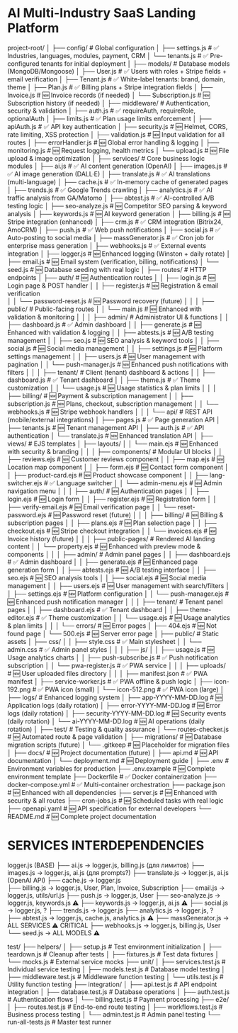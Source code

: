 # AI Multi-Industry SaaS Landing Platform

project-root/
│
├── config/                          # Global configuration
│   ├── settings.js                  # ✅ Industries, languages, modules, payment, CRM
│   └── tenants.js                   # ✅ Pre-configured tenants for initial deployment
│
├── models/                          # Database models (MongoDB/Mongoose)
│   ├── User.js                      # ✅ Users with roles + Stripe fields + email verification
│   ├── Tenant.js                    # ✅ White-label tenants: brand, domain, theme
│   ├── Plan.js                      # ✅ Billing plans + Stripe integration fields
│   ├── Invoice.js                   # 🆕 Invoice records (if needed)
│   └── Subscription.js              # 🆕 Subscription history (if needed)
│
├── middleware/                      # Authentication, security & validation
│   ├── auth.js                      # ✅ requireAuth, requireRole, optionalAuth
│   ├── limits.js                    # ✅ Plan usage limits enforcement
│   ├── apiAuth.js                   # ✅ API key authentication
│   ├── security.js                  # 🆕 Helmet, CORS, rate limiting, XSS protection
│   ├── validation.js                # 🆕 Input validation for all routes
│   ├── errorHandler.js              # 🆕 Global error handling & logging
│   ├── monitoring.js                # 🆕 Request logging, health metrics
│   └── upload.js                    # 🆕 File upload & image optimization
│
├── services/                        # Core business logic modules
│   ├── ai.js                        # ✅ AI content generation (OpenAI)
│   ├── images.js                    # ✅ AI image generation (DALL·E)
│   ├── translate.js                 # ✅ AI translations (multi-language)
│   ├── cache.js                     # ✅ In-memory cache of generated pages
│   ├── trends.js                    # ✅ Google Trends crawling
│   ├── analytics.js                 # ✅ AI traffic analysis from GA/Matomo
│   ├── abtest.js                    # ✅ AI-controlled A/B testing logic
│   ├── seo-analyze.js               # 🆕 Competitor SEO parsing & keyword analysis
│   ├── keywords.js                  # 🆕 AI keyword generation
│   ├── billing.js                   # 🆕 Stripe integration (enhanced)
│   ├── crm.js                       # ✅ CRM integration (Bitrix24, AmoCRM)
│   ├── push.js                      # ✅ Web push notifications
│   ├── social.js                    # ✅ Auto-posting to social media
│   ├── massGenerator.js             # ✅ Cron job for enterprise mass generation
│   ├── webhooks.js                  # ✅ External events integration
│   ├── logger.js                    # 🆕 Enhanced logging (Winston + daily rotate)
│   ├── email.js                     # 🆕 Email system (verification, billing, notifications)
│   └── seed.js                      # 🆕 Database seeding with real logic
│
├── routes/                          # HTTP endpoints
│   ├── auth/                        # 🆕 Authentication routes
│   │   ├── login.js                 # 🆕 Login page & POST handler
│   │   ├── register.js              # 🆕 Registration & email verification  
│   │   └── password-reset.js        # 🆕 Password recovery (future)
│   │
│   ├── public/                      # Public-facing routes
│   │   └── main.js                  # 🆕 Enhanced with validation & monitoring
│   │
│   ├── admin/                       # Administrator UI & functions
│   │   ├── dashboard.js             # ✅ Admin dashboard
│   │   ├── generate.js              # 🆕 Enhanced with validation & logging
│   │   ├── abtests.js               # 🆕 A/B testing management
│   │   ├── seo.js                   # 🆕 SEO analysis & keyword tools
│   │   ├── social.js                # 🆕 Social media management
│   │   ├── settings.js              # 🆕 Platform settings management
│   │   ├── users.js                 # 🆕 User management with pagination
│   │   └── push-manager.js          # 🆕 Enhanced push notifications with filters
│   │
│   ├── tenant/                      # Client (tenant) dashboard & actions
│   │   ├── dashboard.js             # ✅ Tenant dashboard
│   │   ├── theme.js                 # ✅ Theme customization
│   │   └── usage.js                 # 🆕 Usage statistics & plan limits
│   │
│   ├── billing/                     # 🆕 Payment & subscription management
│   │   ├── subscription.js          # 🆕 Plans, checkout, subscription management
│   │   └── webhooks.js              # 🆕 Stripe webhook handlers
│   │
│   └── api/                         # REST API (mobile/external integrations)
│       ├── pages.js                 # ✅ Page generation API
│       ├── tenants.js               # 🆕 Tenant management API
│       ├── auth.js                  # ✅ API authentication
│       └── translate.js             # 🆕 Enhanced translation API
│
├── views/                           # EJS templates
│   ├── layouts/
│   │   └── main.ejs                 # 🆕 Enhanced with security & branding
│   │
│   ├── components/                  # Modular UI blocks
│   │   ├── reviews.ejs              # 🆕 Customer reviews component
│   │   ├── map.ejs                  # 🆕 Location map component
│   │   ├── form.ejs                 # 🆕 Contact form component
│   │   ├── product-card.ejs         # 🆕 Product showcase component
│   │   ├── lang-switcher.ejs        # ✅ Language switcher
│   │   └── admin-menu.ejs           # 🆕 Admin navigation menu
│   │
│   ├── auth/                        # 🆕 Authentication pages
│   │   ├── login.ejs                # 🆕 Login form
│   │   ├── register.ejs             # 🆕 Registration form
│   │   ├── verify-email.ejs         # 🆕 Email verification page
│   │   └── reset-password.ejs       # 🆕 Password reset (future)
│   │
│   ├── billing/                     # 🆕 Billing & subscription pages
│   │   ├── plans.ejs                # 🆕 Plan selection page
│   │   ├── checkout.ejs             # 🆕 Stripe checkout integration
│   │   └── invoices.ejs             # 🆕 Invoice history (future)
│   │
│   ├── public-pages/                # Rendered AI landing content
│   │   └── property.ejs             # 🆕 Enhanced with preview mode & components
│   │
│   ├── admin/                       # Admin panel pages
│   │   ├── dashboard.ejs            # ✅ Admin dashboard
│   │   ├── generate.ejs             # 🆕 Enhanced page generation form
│   │   ├── abtests.ejs              # 🆕 A/B testing interface
│   │   ├── seo.ejs                  # 🆕 SEO analysis tools
│   │   ├── social.ejs               # 🆕 Social media management
│   │   ├── users.ejs                # 🆕 User management with search/filters
│   │   ├── settings.ejs             # 🆕 Platform configuration
│   │   └── push-manager.ejs         # 🆕 Enhanced push notification manager
│   │
│   ├── tenant/                      # Tenant panel pages
│   │   ├── dashboard.ejs            # ✅ Tenant dashboard
│   │   ├── theme-editor.ejs         # ✅ Theme customization
│   │   └── usage.ejs                # 🆕 Usage analytics & plan limits
│   │
│   └── errors/                      # 🆕 Error pages
│       ├── 404.ejs                  # 🆕 Not found page
│       └── 500.ejs                  # 🆕 Server error page
│
├── public/                          # Static assets
│   ├── css/
│   │   ├── style.css                # ✅ Main stylesheet
│   │   └── admin.css                # ✅ Admin panel styles
│   │
│   ├── js/
│   │   ├── usage.js                 # 🆕 Usage analytics charts
│   │   ├── push-subscribe.js        # ✅ Push notification subscription
│   │   └── pwa-register.js          # ✅ PWA service
│   │
│   ├── uploads/                     # 🆕 User uploaded files directory
│   │
│   ├── manifest.json                # ✅ PWA manifest
│   ├── service-worker.js            # ✅ PWA offline & push logic
│   ├── icon-192.png                 # ✅ PWA icon (small)
│   └── icon-512.png                 # ✅ PWA icon (large)
│
├── logs/                            # Enhanced logging system
│   ├── app-YYYY-MM-DD.log           # 🆕 Application logs (daily rotation)
│   ├── error-YYYY-MM-DD.log         # 🆕 Error logs (daily rotation)
│   ├── security-YYYY-MM-DD.log      # 🆕 Security events (daily rotation)
│   └── ai-YYYY-MM-DD.log            # 🆕 AI operations (daily rotation)
│
├── test/                            # Testing & quality assurance
│   └── routes-checker.js            # 🆕 Automated route & page validation
│
├── migrations/                      # 🆕 Database migration scripts (future)
│   └── .gitkeep                     # 🆕 Placeholder for migration files
│
├── docs/                            # 🆕 Project documentation (future)
│   ├── api.md                       # 🆕 API documentation
│   └── deployment.md                # 🆕 Deployment guide
│
├── .env                             # Environment variables for production
├── .env.example                     # 🆕 Complete environment template
├── Dockerfile                       # ✅ Docker containerization
├── docker-compose.yml               # ✅ Multi-container orchestration
├── package.json                     # 🆕 Enhanced with all dependencies
├── server.js                        # 🆕 Enhanced with security & all routes
├── cron-jobs.js                     # 🆕 Scheduled tasks with real logic
├── openapi.yaml                     # 🆕 API specification for external developers
└── README.md                        # 🆕 Complete project documentation


# SERVICES INTERDEPENDENCIES

logger.js (BASE) 
├── ai.js → logger.js, billing.js (для лимитов)
├── images.js → logger.js, ai.js (для prompts?)
├── translate.js → logger.js, ai.js (OpenAI API)
├── cache.js → logger.js  
├── billing.js → logger.js, User, Plan, Invoice, Subscription
├── email.js → logger.js, utils/url.js
├── push.js → logger.js, User
├── seo-analyze.js → logger.js, keywords.js ⚠️
├── keywords.js → logger.js, ai.js ⚠️
├── social.js → logger.js, ?
├── trends.js → logger.js
├── analytics.js → logger.js, ?  
├── abtest.js → logger.js, cache.js, analytics.js ⚠️
├── massGenerator.js → ALL SERVICES ⚠️ CRITICAL
├── webhooks.js → logger.js, billing.js, User
└── seed.js → ALL MODELS ⚠️

test/
├── helpers/
│ ├── setup.js # Test environment initialization
│ ├── teardown.js # Cleanup after tests
│ ├── fixtures.js # Test data fixtures
│ └── mocks.js # External service mocks
├── unit/
│ ├── services.test.js # Individual service testing
│ ├── models.test.js # Database model testing
│ ├── middleware.test.js # Middleware function testing
│ └── utils.test.js # Utility function testing
├── integration/
│ ├── api.test.js # API endpoint integration
│ ├── database.test.js # Database operations
│ ├── auth.test.js # Authentication flows
│ └── billing.test.js # Payment processing
├── e2e/
│ ├── routes.test.js # End-to-end route testing
│ ├── workflows.test.js # Business process testing
│ └── admin.test.js # Admin panel testing
└── run-all-tests.js # Master test runner
